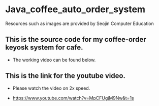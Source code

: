 # Java_coffee_auto_order_system
Resources such as images are provided by Seojin Computer Education
## This is the source code for my coffee-order keyosk system for cafe.
- The working video can be found below.
## This is the link for the youtube video.
- Please watch the video on 2x speed. 

- https://www.youtube.com/watch?v=MpCFUgjM9Nw&t=1s
